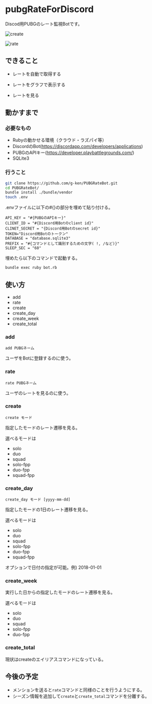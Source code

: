 # pubgRateForDiscord

Discod用PUBGのレート監視Botです。

![create](https://user-images.githubusercontent.com/40693088/52773544-8f516700-307e-11e9-91f7-641316de1907.png "サンプル")

![rate](https://user-images.githubusercontent.com/40693088/52773845-3f26d480-307f-11e9-8350-3c6b03899942.png "サンプル")


## できること

- レートを自動で取得する

- レートをグラフで表示する

- レートを見る

## 動かすまで

### 必要なもの

- Rubyの動かせる環境（クラウド・ラズパイ等）
- DiscordのBot(https://discordapp.com/developers/applications)
- PUBGのAPIキー(https://developer.playbattlegrounds.com/)
- SQLite3

### 行うこと

```sh
git clone https://github.com/g-ken/PUBGRateBot.git
cd PUBGRateBot/
bundle install ./bundle/vendor
touch .env
```

.envファイルに以下の#{}の部分を埋めて貼り付ける。

```env
API_KEY = "#{PUBGのAPIキー}"
CLIENT_ID = "#{Discord用Botのclient id}"
CLINET_SECRET = "{Discord用Botのsecret id}"
TOKEN="Discord用Botのトークン"
DATABASE = "database.sqlite3"
PREFIX = "#{コマンドとして識別するための文字( !, /など)}"
SLEEP_SEC = "60"
```

埋めたら以下のコマンドで起動する。

```sh
bundle exec ruby bot.rb
```

## 使い方

- add
- rate
- create
- create_day
- create_week
- create_total

### add

``add PUBGネーム``

ユーザをBotに登録するのに使う。

### rate

``rate PUBGネーム``

ユーザのレートを見るのに使う。

### create

``create モード``

指定したモードのレート遷移を見る。

選べるモードは

- solo
- duo
- squad
- solo-fpp
- duo-fpp
- squad-fpp

### create_day

``create_day モード [yyyy-mm-dd]``

指定したモードの1日のレート遷移を見る。

選べるモードは

- solo
- duo
- squad
- solo-fpp
- duo-fpp
- squad-fpp

オプションで日付の指定が可能。例) 2018-01-01

### create_week

実行した日からの指定したモードのレート遷移を見る。

選べるモードは

- solo
- duo
- squad
- solo-fpp
- duo-fpp

### create_total

現状はcreateのエイリアスコマンドになっている。

## 今後の予定

- メンションを送ると``rate``コマンドと同様のことを行うようにする。
- シーズン情報を追加して``create``と``create_total``コマンドを分離する。